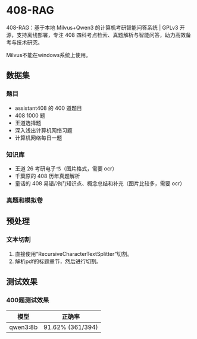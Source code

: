 # 408-RAG

408-RAG：基于本地 Milvus+Qwen3 的计算机考研智能问答系统 | GPLv3 开源，支持离线部署，专注 408 四科考点检索、真题解析与智能问答，助力高效备考与技术研究。

Milvus不能在windows系统上使用。

## 数据集

### 题目

- assistant408 的 400 道题目
- 408 1000 题
- 王道选择题
- 深入浅出计算机网络习题
- 计算机网络每日一题

### 知识库

- 王道 26 考研电子书（图片格式，需要 ocr）
- 千葉原的 408 历年真题解析
- 童话的 408 易错/冷门知识点、概念总结和补充（图片比较多，需要 ocr）

### 真题和模拟卷

## 预处理

### 文本切割
1. 直接使用“RecursiveCharacterTextSplitter”切割。
2. 解析pdf的标题章节，然后进行切割。

## 测试效果

### 400题测试效果

| 模型     | 正确率           |
| -------- | ---------------- |
| qwen3:8b | 91.62% (361/394) |
